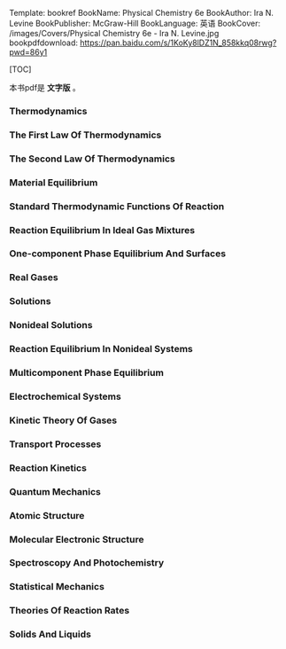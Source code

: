 Template: bookref
BookName: Physical Chemistry 6e
BookAuthor: Ira N. Levine
BookPublisher: McGraw-Hill
BookLanguage: 英语
BookCover: /images/Covers/Physical Chemistry 6e - Ira N. Levine.jpg
bookpdfdownload: https://pan.baidu.com/s/1KoKy8lDZ1N_858kkq08rwg?pwd=86y1 


[TOC]

本书pdf是 **文字版**  。

### Thermodynamics

### The First Law Of Thermodynamics

### The Second Law Of Thermodynamics

### Material Equilibrium

### Standard Thermodynamic Functions Of Reaction

### Reaction Equilibrium In Ideal Gas Mixtures

### One-component Phase Equilibrium And Surfaces

### Real Gases

### Solutions

### Nonideal Solutions

### Reaction Equilibrium In Nonideal Systems

### Multicomponent Phase Equilibrium

### Electrochemical Systems

### Kinetic Theory Of Gases

### Transport Processes

### Reaction Kinetics

### Quantum Mechanics

### Atomic Structure

### Molecular Electronic Structure

### Spectroscopy And Photochemistry

### Statistical Mechanics

### Theories Of Reaction Rates

### Solids And Liquids